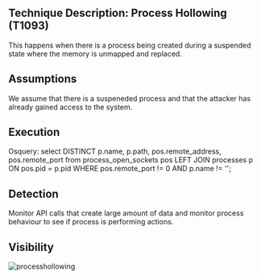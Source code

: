 Technique Description:	Process Hollowing (T1093)
------------------------------------
This happens when there is a process being created during a suspended state where the memory is unmapped and replaced. 

Assumptions 
-------------
We assume that there is a suspeneded process and that the attacker has already gained access to the system.

Execution 
-------------
Osquery:
select DISTINCT p.name, p.path, pos.remote_address, pos.remote_port from process_open_sockets pos LEFT JOIN processes p ON pos.pid = p.pid WHERE pos.remote_port != 0 AND p.name != '';

 Detection 
-------------
Monitor API calls that create large amount of data and monitor process behaviour to see if process is performing actions.

 Visibility 
-------------
![processhollowing](https://user-images.githubusercontent.com/32250546/55599369-63b93780-5725-11e9-8400-5d23830b1b41.png)
